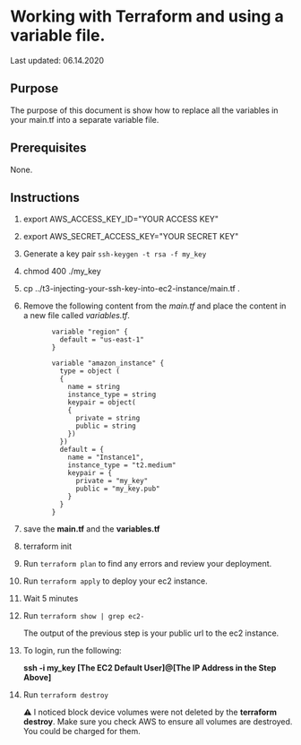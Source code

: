 # Working with Terraform and using a variable file.

Last updated: 06.14.2020

## Purpose

The purpose of this document is show how to replace all the variables
in your main.tf into a separate variable file.

## Prerequisites

None.

## Instructions

1. export AWS_ACCESS_KEY_ID="YOUR ACCESS KEY"
1. export AWS_SECRET_ACCESS_KEY="YOUR SECRET KEY"
1. Generate a key pair `ssh-keygen -t rsa -f my_key`
1. chmod 400 ./my_key
1. cp ../t3-injecting-your-ssh-key-into-ec2-instance/main.tf .
1. Remove the following content from the *main.tf* and place the
content in a new file called *variables.tf*.

    ```hcl-terraform
           variable "region" {
             default = "us-east-1"
           }
           
           variable "amazon_instance" {
             type = object (
             {
               name = string
               instance_type = string
               keypair = object(
               {
                 private = string
                 public = string
               })
             })
             default = {
               name = "Instance1",
               instance_type = "t2.medium"
               keypair = {
                 private = "my_key"
                 public = "my_key.pub"
               }
             }
           }
     ```
1. save the **main.tf** and the **variables.tf**
1. terraform init
1. Run `terraform plan` to find any errors and review
your deployment.
1. Run `terraform apply` to deploy your ec2 instance.
1. Wait 5 minutes
1. Run `terraform show | grep ec2-`

    The output of the previous step is your public url to the ec2 instance.

1. To login, run the following:

    **ssh -i my_key [The EC2 Default User]@[The IP Address in the Step Above]**

1. Run `terraform destroy`

    :warning: I noticed block device volumes were not deleted by the
    **terraform destroy**.  Make sure you check AWS to ensure all
    volumes are destroyed.  You could be charged for them.